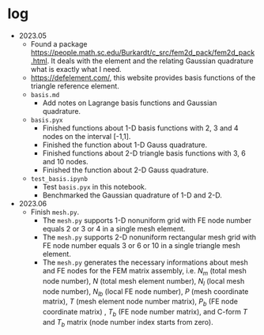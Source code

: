 # log

* 2023.05
  * Found a package  https://people.math.sc.edu/Burkardt/c_src/fem2d_pack/fem2d_pack.html. It deals with the element and the relating Gaussian quadrature what is exactly what I need.
  * https://defelement.com/, this website provides basis functions of the triangle reference element.
  * `basis.md`
    * Add notes on Lagrange basis functions and Gaussian quadrature.
  * `basis.pyx`
    * Finished functions about 1-D basis functions with 2, 3 and 4 nodes on the interval [-1,1].
    * Finished the function about 1-D Gauss quadrature.
    * Finished functions about 2-D triangle basis functions with 3, 6 and 10 nodes.
    * Finished the function about 2-D Gauss quadrature.
  * `test_basis.ipynb`
    * Test `basis.pyx` in this notebook. 
    * Benchmarked the Gaussian quadrature of 1-D and 2-D.
* 2023.06
  * Finish `mesh.py`.
    * The `mesh.py`  supports 1-D nonuniform grid with FE node number equals 2 or 3 or 4 in a single mesh element. 
    * The `mesh.py` supports 2-D nonuniform rectangular mesh grid with FE node number equals 3 or 6 or 10 in a single triangle mesh element.
    * The `mesh.py` generates the necessary informations about mesh and FE nodes for the FEM matrix assembly, i.e. $N_m$ (total mesh node number), $N$ (total mesh element number), $N_l$ (local mesh node number), $N_{lb}$ (local FE node number),  $P$ (mesh coordinate matrix),  $T$ (mesh element node number matrix), $P_b$ (FE node coordinate matrix) ,  $T_b$  (FE node number matrix), and C-form $T$ and $T_b$ matrix (node number index starts from zero).
